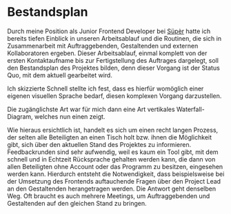 # Bestandsplan

Durch meine Position als Junior Frontend Developer bei [Süpèr](https://super.asdf.af/) hatte ich bereits tiefen Einblick in unseren Arbeitsablauf und die Routinen, die sich in Zusammenarbeit mit Auftraggebenden, Gestaltenden und externen Kollaboratoren ergeben. Dieser Arbeitsablauf, einmal komplett von der ersten Kontaktaufname bis zur Fertigstellung des Auftrages dargelegt, soll den Bestandsplan des Projektes bilden, denn dieser Vorgang ist der Status Quo, mit dem aktuell gearbeitet wird.

Ich skizzierte <c-external-link url="https://cloud.nadineprigann.de/index.php/s/maKeFqJ9JKAXTom" label="einige Varianten und Ideen."/> Schnell stellte ich fest, dass es hierfür womöglich einer eigenen visuellen Sprache bedarf, diesen komplexen Vorgang darzustellen.

<c-text-block text="Eine visuelle Sprache für komplexe Workflows finden und diesen evtl. digital erfahrbar machen. Lektuüreempfehlung: Gioriga Lupi – Observe, Collect, Draw" label="resource" class="label-resource"/>

Die zugänglichste Art war für mich dann eine Art vertikales Waterfall-Diagram, welches nun einen <c-external-link url="https://cloud.nadineprigann.de/index.php/s/8ZyAC7fNnBegAd9" label="ersten Entwurf des Bestandsplanes des Workflows" /> zeigt.

Wie hieraus ersichtlich ist, handelt es sich um einen recht langen Prozess, der selten alle Beteiligten an einen Tisch holt bzw. ihnen die Möglichkeit gibt, sich über den aktuellen Stand des Projektes zu informieren. Feedbackrunden sind sehr aufwendig, weil es kaum ein Tool gibt, mit dem schnell und in Echtzeit Rücksprache gehalten werden kann, die dann von allen Beteiligten ohne Account oder das Programm zu besitzen, eingesehen werden kann. Hierdurch entsteht die Notwendigkeit, dass beispielsweise bei der Umsetzung des Frontends auftauchende Fragen über den Project Lead an den Gestaltenden herangetragen werden. Die Antwort geht denselben Weg. Oft braucht es auch mehrere Meetings, um Auftraggebenden und Gestaltenden auf den gleichen Stand zu bringen.
<!-- 
was ist der aktuelle bestandsplan? aktueller workflow? kurzes schriftliches resummee, was hier phase ist. -->
